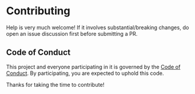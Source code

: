 # Contributing

Help is very much welcome! If it involves substantial/breaking changes, do open an issue discussion first before submitting a PR.

## Code of Conduct

This project and everyone participating in it is governed by the [Code of Conduct](CODE_OF_CONDUCT.md). By participating, you are expected to uphold this code.

Thanks for taking the time to contribute!